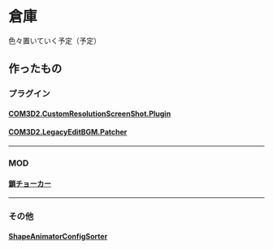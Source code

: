 # 倉庫
色々置いていく予定（予定）

## 作ったもの
 
### プラグイン
#### [COM3D2.CustomResolutionScreenShot.Plugin](https://github.com/AshleyScarlet/COM3D2.CustomResolutionScreenShot.Plugin)
#### [COM3D2.LegacyEditBGM.Patcher](https://github.com/AshleyScarlet/COM3D2.LegacyEditBGM.Patcher)

----

### MOD

#### [鎖チョーカー](https://github.com/AshleyScarlet/Warehouse/blob/main/ChainChoker.md)

----

### その他

#### [ShapeAnimatorConfigSorter](https://github.com/AshleyScarlet/ShapeAnimatorConfigSorter)
